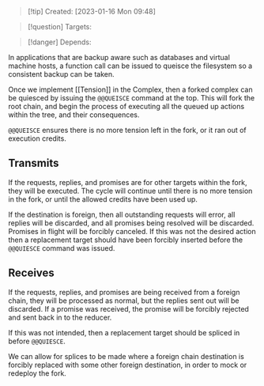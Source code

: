 
>[!tip] Created: [2023-01-16 Mon 09:48]

>[!question] Targets: 

>[!danger] Depends: 

In applications that are backup aware such as databases and virtual machine hosts, a function call can be issued to queisce the filesystem so a consistent backup can be taken.

Once we implement [[Tension]] in the Complex, then a forked complex can be quiesced by issuing the `@@QUEISCE` command at the top.  This will fork the root chain, and begin the process of executing all the queued up actions within the tree, and their consequences.

`@@QUEISCE` ensures there is no more tension left in the fork, or it ran out of execution credits.

## Transmits
If the requests, replies, and promises are for other targets within the fork, they will be executed.  The cycle will continue until there is no more tension in the fork, or until the allowed credits have been used up.

If the destination is foreign, then all outstanding requests will error, all replies will be discarded, and all promises being resolved will be discarded.  Promises in flight will be forcibly canceled.  If this was not the desired action then a replacement target should have been forcibly inserted before the `@@QUIESCE` command was issued.

## Receives
If the requests, replies, and promises are being received from a foreign chain, they will be processed as normal, but the replies sent out will be discarded.  If a promise was received, the promise will be forcibly rejected and sent back in to the reducer.

If this was not intended, then a replacement target should be spliced in before `@@QUIESCE`.

We can allow for splices to be made where a foreign chain destination is forcibly replaced with some other foreign destination, in order to mock or redeploy the fork.
